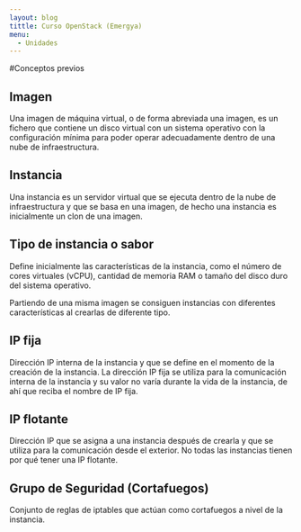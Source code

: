 ```yaml
---
layout: blog
tittle: Curso OpenStack (Emergya)
menu:
  - Unidades
---
```


#Conceptos previos

## Imagen

Una imagen de máquina virtual, o de forma abreviada una imagen, es un
fichero que contiene un disco virtual con un sistema operativo con la
configuración mínima para poder operar adecuadamente dentro de una
nube de infraestructura.

## Instancia 

Una instancia es un servidor virtual que se ejecuta dentro de la nube
de infraestructura y que se basa en una imagen, de hecho una instancia
es inicialmente un clon de una imagen.

## Tipo de instancia o sabor

Define inicialmente las características de la instancia, como el
número de cores virtuales (vCPU), cantidad de memoria RAM o tamaño del
disco duro del sistema operativo.

Partiendo de una misma imagen se consiguen instancias con diferentes
características al crearlas de diferente tipo.

## IP fija

Dirección IP interna de la instancia y que se define en el momento de
la creación de la instancia. La dirección IP fija se utiliza para la
comunicación interna de la instancia y su valor no varía durante la
vida de la instancia, de ahí que reciba el nombre de IP fija.

## IP flotante 

Dirección IP que se asigna a una instancia después de crearla y que se
utiliza para la comunicación desde el exterior. No todas las
instancias tienen por qué tener una IP flotante.

## Grupo de Seguridad (Cortafuegos)

Conjunto de reglas de iptables que actúan como cortafuegos a nivel de
la instancia.

